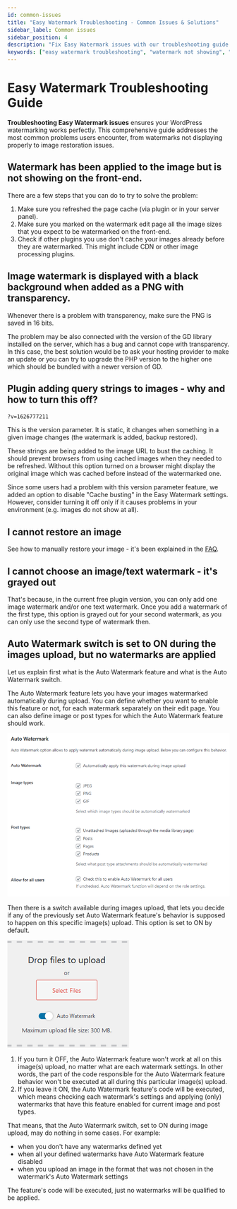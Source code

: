 ```yaml
---
id: common-issues
title: "Easy Watermark Troubleshooting - Common Issues & Solutions"
sidebar_label: Common issues
sidebar_position: 4
description: "Fix Easy Watermark issues with our troubleshooting guide. Solutions for watermarks not showing, transparency problems, cache issues, and more."
keywords: ["easy watermark troubleshooting", "watermark not showing", "watermark problems", "wordpress watermark issues", "fix watermark transparency", "watermark cache busting", "restore image problems", "watermark support"]
---
```


# Easy Watermark Troubleshooting Guide

**Troubleshooting Easy Watermark issues** ensures your WordPress watermarking works perfectly. This comprehensive guide addresses the most common problems users encounter, from watermarks not displaying properly to image restoration issues.

## Watermark has been applied to the image but is not showing on the front-end.

There are a few steps that you can do to try to solve the problem:

1. Make sure you refreshed the page cache (via plugin or in your server panel).
2. Make sure you marked on the watermark edit page all the image sizes that you expect to be watermarked on the front-end.
3. Check if other plugins you use don't cache your images already before they are watermarked. This might include CDN or other image processing plugins.

## Image watermark is displayed with a black background when added as a PNG with transparency.

Whenever there is a problem with transparency, make sure the PNG is saved in 16 bits.

The problem may be also connected with the version of the GD library installed on the server, which has a bug and cannot cope with transparency. In this case, the best solution would be to ask your hosting provider to make an update or you can try to upgrade the PHP version to the higher one which should be bundled with a newer version of GD.

## Plugin adding query strings to images - why and how to turn this off?

```
?v=1626777211
```

This is the version parameter. It is static, it changes when something in a given image changes (the watermark is added, backup restored).

These strings are being added to the image URL to bust the caching. It should prevent browsers from using cached images when they needed to be refreshed. Without this option turned on a browser might display the original image which was cached before instead of the watermarked one.

Since some users had a problem with this version parameter feature, we added an option to disable "Cache busting" in the Easy Watermark settings. However, consider turning it off only if it causes problems in your environment (e.g. images do not show at all).

## I cannot restore an image

See how to manually restore your image - it's been explained in the [FAQ](/easy-watermark/user-guide/faq#how-to-manually-restore-images).

## I cannot choose an image/text watermark - it's grayed out

That's because, in the current free plugin version, you can only add one image watermark and/or one text watermark. Once you add a watermark of the first type, this option is grayed out for your second watermark, as you can only use the second type of watermark then.

## Auto Watermark switch is set to ON during the images upload, but no watermarks are applied

Let us explain first what is the Auto Watermark feature and what is the Auto Watermark switch.

The Auto Watermark feature lets you have your images watermarked automatically during upload. You can define whether you want to enable this feature or not, for each watermark separately on their edit page. You can also define image or post types for which the Auto Watermark feature should work.

![Easy Watermark auto watermark feature settings panel in WordPress](../../assets/auto-watermark-feature-settings-panel.png)

Then there is a switch available during images upload, that lets you decide if any of the previously set Auto Watermark feature's behavior is supposed to happen on this specific image(s) upload. This option is set to ON by default.

![WordPress media upload auto watermark toggle switch](../../assets/upload-media-auto-watermark-toggle-switch.png)

1. If you turn it OFF, the Auto Watermark feature won't work at all on this image(s) upload, no matter what are each watermark settings. In other words, the part of the code responsible for the Auto Watermark feature behavior won't be executed at all during this particular image(s) upload.
2. If you leave it ON, the Auto Watermark feature's code will be executed, which means checking each watermark's settings and applying (only) watermarks that have this feature enabled for current image and post types.

That means, that the Auto Watermark switch, set to ON during image upload, may do nothing in some cases. For example:

* when you don't have any watermarks defined yet
* when all your defined watermarks have Auto Watermark feature disabled
* when you upload an image in the format that was not chosen in the watermark's Auto Watermark settings

The feature's code will be executed, just no watermarks will be qualified to be applied.